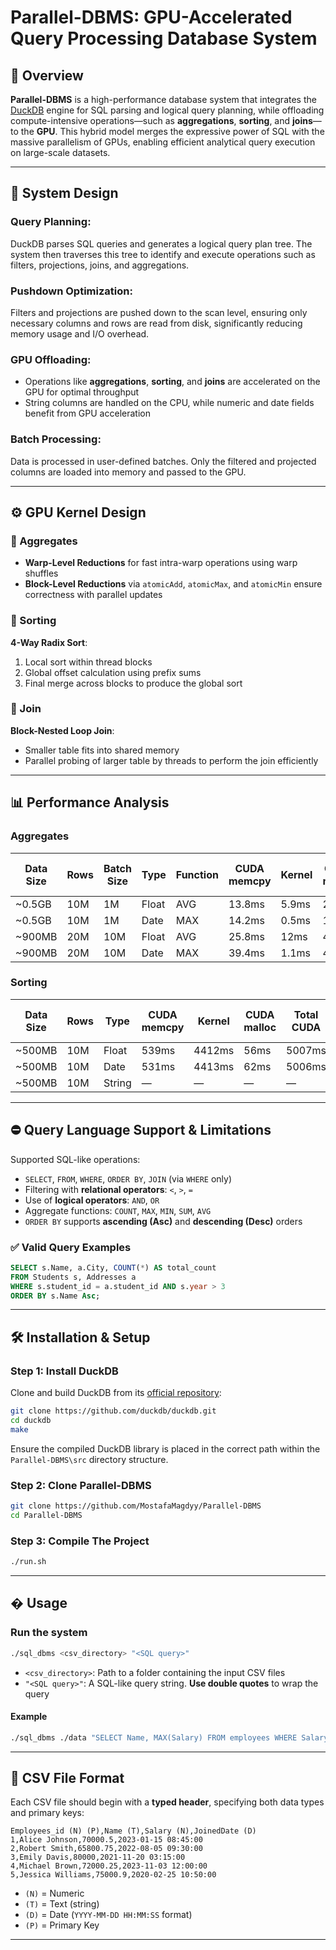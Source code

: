 # Parallel-DBMS: GPU-Accelerated Query Processing Database System

## 📘 Overview

**Parallel-DBMS** is a high-performance database system that integrates the [DuckDB](https://duckdb.org/) engine for SQL parsing and logical query planning, while offloading compute-intensive operations—such as **aggregations**, **sorting**, and **joins**—to the **GPU**. This hybrid model merges the expressive power of SQL with the massive parallelism of GPUs, enabling efficient analytical query execution on large-scale datasets.

---
## 🧠 System Design

### Query Planning:
DuckDB parses SQL queries and generates a logical query plan tree. The system then traverses this tree to identify and execute operations such as filters, projections, joins, and aggregations.

### Pushdown Optimization:
Filters and projections are pushed down to the scan level, ensuring only necessary columns and rows are read from disk, significantly reducing memory usage and I/O overhead.

### GPU Offloading:
- Operations like **aggregations**, **sorting**, and **joins** are accelerated on the GPU for optimal throughput
- String columns are handled on the CPU, while numeric and date fields benefit from GPU acceleration

### Batch Processing:
Data is processed in user-defined batches. Only the filtered and projected columns are loaded into memory and passed to the GPU.

---

## ⚙️ GPU Kernel Design

### 🔸 Aggregates
- **Warp-Level Reductions** for fast intra-warp operations using warp shuffles
- **Block-Level Reductions** via `atomicAdd`, `atomicMax`, and `atomicMin` ensure correctness with parallel updates

### 🔸 Sorting
**4-Way Radix Sort**:
1. Local sort within thread blocks
2. Global offset calculation using prefix sums
3. Final merge across blocks to produce the global sort

### 🔸 Join
**Block-Nested Loop Join**:
- Smaller table fits into shared memory
- Parallel probing of larger table by threads to perform the join efficiently

---

## 📊 Performance Analysis

### Aggregates

| Data Size | Rows  | Batch Size | Type  | Function | CUDA memcpy | Kernel  | CUDA malloc | Total CUDA | CPU only | Query Total Time |
|-----------|-------|------------|-------|----------|-------------|---------|-------------|------------|----------|------------------|
| ~0.5GB    | 10M   | 1M         | Float | AVG      | 13.8ms      | 5.9ms   | 22ms        | 41.7ms     | 96ms     | 12.2s            |
| ~0.5GB    | 10M   | 1M         | Date  | MAX      | 14.2ms      | 0.5ms   | 16ms        | 30.7ms     | 89ms     | 28s              |
| ~900MB    | 20M   | 10M        | Float | AVG      | 25.8ms      | 12ms    | 49ms        | 86.8ms     | 111ms    | 23.3s            |
| ~900MB    | 20M   | 10M        | Date  | MAX      | 39.4ms      | 1.1ms   | 40ms        | 81ms       | 166ms    | 57s              |

### Sorting

| Data Size | Rows  | Type   | CUDA memcpy | Kernel  | CUDA malloc | Total CUDA | CPU  | Query Total Time |
|-----------|-------|--------|-------------|---------|-------------|------------|------|------------------|
| ~500MB   | 10M   | Float  | 539ms       | 4412ms  | 56ms        | 5007ms     | 42s  | 300s             |
| ~500MB   | 10M   | Date   | 531ms       | 4413ms  | 62ms        | 5006ms     | 47s  | 306s             |
| ~500MB   | 10M   | String | —           | —       | —           | —          | 50s  | —                |

---

## ⛔️ Query Language Support & Limitations

Supported SQL-like operations:
- `SELECT`, `FROM`, `WHERE`, `ORDER BY`, `JOIN` (via `WHERE` only)
- Filtering with **relational operators**: `<`, `>`, `=`
- Use of **logical operators**: `AND`, `OR`
- Aggregate functions: `COUNT`, `MAX`, `MIN`, `SUM`, `AVG`
- `ORDER BY` supports **ascending (Asc)** and **descending (Desc)** orders

### ✅ Valid Query Examples

```sql
SELECT s.Name, a.City, COUNT(*) AS total_count
FROM Students s, Addresses a
WHERE s.student_id = a.student_id AND s.year > 3
ORDER BY s.Name Asc;
```

---

## 🛠️ Installation & Setup

### Step 1: Install DuckDB

Clone and build DuckDB from its [official repository](https://github.com/duckdb/duckdb):

```bash
git clone https://github.com/duckdb/duckdb.git
cd duckdb
make
```

Ensure the compiled DuckDB library is placed in the correct path within the `Parallel-DBMS\src` directory structure.

### Step 2: Clone Parallel-DBMS

```bash
git clone https://github.com/MostafaMagdyy/Parallel-DBMS
cd Parallel-DBMS
```

### Step 3: Compile The Project

```bash
./run.sh
```

---

## � Usage

### Run the system

```bash
./sql_dbms <csv_directory> "<SQL query>"
```

- `<csv_directory>`: Path to a folder containing the input CSV files
- `"<SQL query>"`: A SQL-like query string. **Use double quotes** to wrap the query

#### Example

```bash
./sql_dbms ./data "SELECT Name, MAX(Salary) FROM employees WHERE Salary > 70000 ORDER BY Name Asc"
```

---

## 📁 CSV File Format

Each CSV file should begin with a **typed header**, specifying both data types and primary keys:

```csv
Employees_id (N) (P),Name (T),Salary (N),JoinedDate (D)
1,Alice Johnson,70000.5,2023-01-15 08:45:00
2,Robert Smith,65800.75,2022-08-05 09:30:00
3,Emily Davis,80000,2021-11-20 03:15:00
4,Michael Brown,72000.25,2023-11-03 12:00:00
5,Jessica Williams,75000.9,2020-02-25 10:50:00
```

- `(N)` = Numeric
- `(T)` = Text (string)
- `(D)` = Date (`YYYY-MM-DD HH:MM:SS` format)
- `(P)` = Primary Key

---